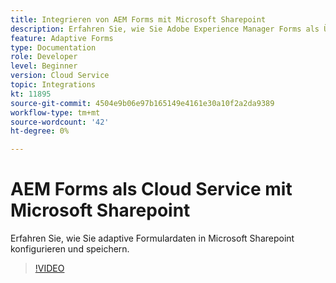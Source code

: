 ```yaml
---
title: Integrieren von AEM Forms mit Microsoft Sharepoint
description: Erfahren Sie, wie Sie Adobe Experience Manager Forms als Übermittlungsdaten für Cloud Service in Microsoft Sharepoint speichern.
feature: Adaptive Forms
type: Documentation
role: Developer
level: Beginner
version: Cloud Service
topic: Integrations
kt: 11895
source-git-commit: 4504e9b06e97b165149e4161e30a10f2a2da9389
workflow-type: tm+mt
source-wordcount: '42'
ht-degree: 0%

---
```


# AEM Forms als Cloud Service mit Microsoft Sharepoint

Erfahren Sie, wie Sie adaptive Formulardaten in Microsoft Sharepoint konfigurieren und speichern.

>[!VIDEO](https://video.tv.adobe.com/v/3415793/?quality=12&learn=on)

